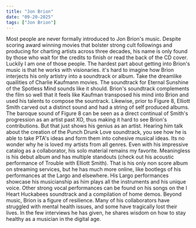 ```yaml
---
title: "Jon Brion"
date: "09-20-2025"
tags: ["Jon Brion"]
---
```


Most people are never formally introduced to Jon Brion's music. Despite scoring award winning movies that bolster strong cult followings and producing for charting artists across three decades, his name is only found by those who wait for the credits to finish or read the back of the CD cover. Luckily I am one of those people.
The hardest part about getting into Brion's music is that he works with visionaries. it's hard to imagine how Brion interjects his only artistry into a soundtrack or album. Take the dreamlike quailities of Charlie Kaufmann movies. The soundtrack for Eternal Sunshine of the Spotless Mind sounds like it should. Brion's soundtrack complements the film so well that it feels like Kaufman transposed his mind into Brion and used his talents to compose the sountrack. Likewise, prior to Figure 8, Elliott Smith carved out a distinct sound and had a string of self produced albums. The baroque sound of Figure 8 can be seen as a direct continual of Smith's progression as an artist past XO, thus making it hard to see Brion's contributions. But that just shows his genius as an artist. Hearing him talk about the creation of the Punch Drunk Love soundtrack, you see how he is able to take PTA's ideas and form them into cohesive musical ideas. Its no wonder why he is loved my artists from all genres.
Even with his impressive catalog as a collaborator, his solo material remains my favorite. Meaningless is his debut album and has multiple standouts (check out his acoustic performance of Trouble with Elliott Smith). That is his only non score album on streaming services, but he has much more online, like bootlegs of his performances at the Largo and elsewhere. His Largo performances showcase his musicianship as him plays all the instruments and his unique voice. Other strong vocal performances can be found on his songs on the I Heart Huckabees soundtrack and a compilation of home demos.
Beyond music, Brion is a figure of resilience. Many of his collaborators have struggled with mental health issues, and some have tragically lost their lives. In the few interviews he has given, he shares wisdom on how to stay healthy as a musician in the digital age.